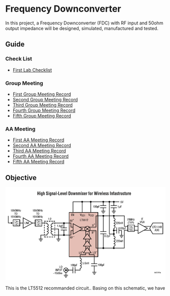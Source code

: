 # Frequency Downconverter

In this project, a Frequency Downconverter (FDC) with RF input and 50ohm output impedance will be designed, simulated, manufactured and tested.

## Guide
### Check List
 - [First Lab Checklist](checklist/first_lab.md)

### Group Meeting
 - [First Group Meeting Record](groupmeeting/first_meeting.md)
 - [Second Group Meeting Record](groupmeeting/Second_Meeting.md)
 - [Third Group Meeting Record](groupmeeting/Third_Meeting.md)
 - [Fourth Group Meeting Record](groupmeeting/Fourth_Meeting.md)
 - [Fifth Group Meeting Record](groupmeeting/Fifth_Meeting.md)

### AA Meeting
 - [First AA Meeting Record](aameeting/first_meeting.md)
 - [Second AA Meeting Record](aameeting/Second_Meeting.md)
 - [Third AA Meeting Record](aameeting/Third_Meeting.md)
 - [Fourth AA Meeting Record](aameeting/Fourth_Meeting.md)
 - [Fifth AA Meeting Record](aameeting/Fifth_Meeting.md)


## Objective

![LT5512_circuit](img/LT5512_circuit.png)

This is the LT5512 recommanded circuit.. Basing on this schematic, we have 
